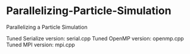 # Parallelizing-Particle-Simulation
Parallelizing a Particle Simulation

Tuned Serialize version: serial.cpp
Tuned OpenMP version: openmp.cpp
Tuned MPI version: mpi.cpp
